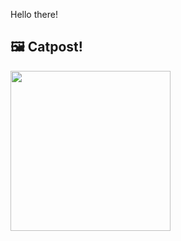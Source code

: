 Hello there!



## 🖼️ Catpost!

<sub>
    <img src="https://cdn2.thecatapi.com/images/dv0.jpg" height="256">
</sub>


